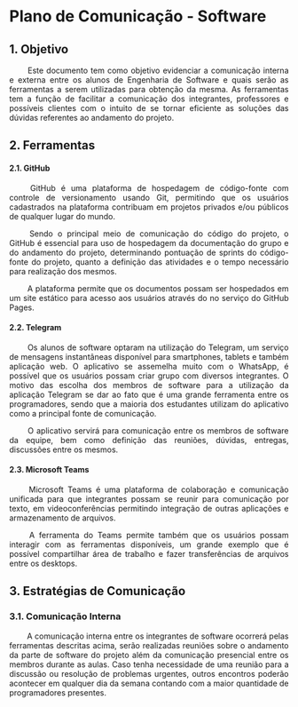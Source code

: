 # <a name="Plano-comunicacao">Plano de Comunicação - Software</a>

## 1. <a name="1">Objetivo</a>

 <p align = "justify"> &emsp;&emsp; Este documento tem como objetivo evidenciar a comunicação interna e externa entre os alunos de Engenharia de Software e quais serão as ferramentas a serem utilizadas para obtenção da mesma. As ferramentas tem a função de facilitar a comunicação dos integrantes, professores e possíveis clientes com o intuito de se tornar eficiente as soluções das dúvidas referentes ao andamento do projeto. </p>


## 2. <a name="2">Ferramentas</a>

#### 2.1. <a name="2_1">GitHub</a>

<p align = "justify"> &emsp;&emsp; GitHub é uma plataforma de hospedagem de código-fonte com controle de versionamento usando Git, permitindo que os usuários cadastrados na plataforma contribuam em projetos privados e/ou públicos de qualquer lugar do mundo.

<p align = "justify"> &emsp;&emsp; Sendo o principal meio de comunicação do código do projeto, o GitHub é essencial para uso de hospedagem da documentação do grupo e do andamento do projeto, determinando pontuação de sprints do código-fonte do projeto, quanto a definição das atividades e o tempo necessário para realização dos mesmos.

<p align = "justify"> &emsp;&emsp; A plataforma permite que os documentos possam ser hospedados em um site estático para acesso aos usuários através do no serviço do GitHub Pages. </p>


#### 2.2. <a name="2_2">Telegram</a>

<p align = "justify"> &emsp;&emsp; Os alunos de software optaram na utilização do Telegram, um serviço de mensagens instantâneas disponível para smartphones, tablets e também aplicação web. O aplicativo se assemelha muito com o WhatsApp, é possível que os usuários possam criar grupo com diversos integrantes. O motivo das escolha dos membros de software para a utilização da aplicação Telegram se dar ao fato que é uma grande ferramenta entre os programadores, sendo que a maioria dos estudantes utilizam do aplicativo como a principal fonte de comunicação.
<p align = "justify"> &emsp;&emsp; O aplicativo servirá para comunicação entre os membros de software da equipe, bem como definição das reuniões, dúvidas, entregas, discussões entre os mesmos. </p>

#### 2.3. <a name="2_3">Microsoft Teams</a>

<p align = "justify"> &emsp;&emsp; Microsoft Teams é uma plataforma de colaboração e comunicação unificada para que integrantes possam se reunir para comunicação por texto, em videoconferências permitindo integração de outras aplicações e armazenamento de arquivos.
<p align = "justify"> &emsp;&emsp; A ferramenta do Teams permite também que os usuários possam interagir com as ferramentas disponíveis, um grande exemplo que é possível compartilhar área de trabalho e fazer transferências de arquivos entre os desktops.


## 3. <a name="3_1">Estratégias de Comunicação</a>

### 3.1. <a name="3_1">Comunicação Interna</a>

<p align = "justify"> &emsp;&emsp; A comunicação interna entre os integrantes de software ocorrerá pelas ferramentas descritas acima, serão realizadas reuniões sobre o andamento da parte de software do projeto além da comunicação presencial entre os membros durante as aulas. Caso tenha necessidade de uma reunião para a discussão ou resolução de problemas urgentes, outros encontros poderão acontecer em qualquer dia da semana contando com a maior quantidade de programadores presentes.
